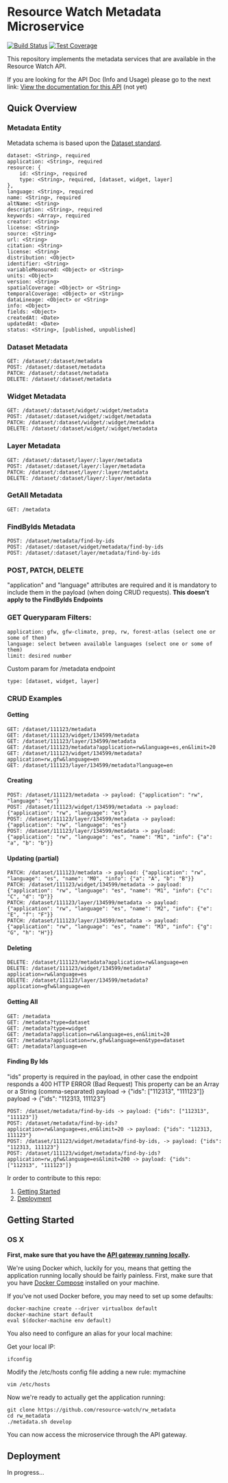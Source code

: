 # Resource Watch Metadata Microservice

[![Build Status](https://travis-ci.org/resource-watch/rw_metadata.svg?branch=master)](https://travis-ci.org/resource-watch/rw_metadata)
[![Test Coverage](https://api.codeclimate.com/v1/badges/93b1d3c022b33c438ce1/test_coverage)](https://codeclimate.com/github/resource-watch/rw_metadata/test_coverage)

This repository implements the metadata services that are available in the Resource Watch API.

If you are looking for the API Doc (Info and Usage) please go to the next link:
[View the documentation for this
API](http://gfw-api.github.io/swagger-ui/?url=https://raw.githubusercontent.com/resource-watch/rw_metadata/master/application/microservice/swagger.yml#/) (not yet)

## Quick Overview

### Metadata Entity

Metadata schema is based upon the [Dataset standard](https://developers.google.com/search/docs/data-types/dataset).

```
dataset: <String>, required
application: <String>, required
resource: {
    id: <String>, required
    type: <String>, required, [dataset, widget, layer]
},
language: <String>, required
name: <String>, required
altName: <String>
description: <String>, required
keywords: <Array>, required
creator: <String>
license: <String>
source: <String>
url: <String>
citation: <String>
license: <String>
distribution: <Object>
identifier: <String>
variableMeasured: <Object> or <String>
units: <Object>
version: <String>
spatialCoverage: <Object> or <String>
temporalCoverage: <Object> or <String>
dataLineage: <Object> or <String>
info: <Object>
fields: <Object>
createdAt: <Date>
updatedAt: <Date>
status: <String>, [published, unpublished]
```

### Dataset Metadata

```
GET: /dataset/:dataset/metadata
POST: /dataset/:dataset/metadata
PATCH: /dataset/:dataset/metadata
DELETE: /dataset/:dataset/metadata
```

### Widget Metadata

```
GET: /dataset/:dataset/widget/:widget/metadata
POST: /dataset/:dataset/widget/:widget/metadata
PATCH: /dataset/:dataset/widget/:widget/metadata
DELETE: /dataset/:dataset/widget/:widget/metadata
```

### Layer Metadata

```
GET: /dataset/:dataset/layer/:layer/metadata
POST: /dataset/:dataset/layer/:layer/metadata
PATCH: /dataset/:dataset/layer/:layer/metadata
DELETE: /dataset/:dataset/layer/:layer/metadata
```

### GetAll Metadata

```
GET: /metadata
```

### FindByIds Metadata

```
POST: /dataset/metadata/find-by-ids
POST: /dataset/:dataset/widget/metadata/find-by-ids
POST: /dataset/:dataset/layer/metadata/find-by-ids
```

### POST, PATCH, DELETE

"application" and "language" attributes are required and it is mandatory to include them in the payload (when doing CRUD requests).
**This doesn't apply to the FindByIds Endpoints**

### GET Queryparam Filters:

```
application: gfw, gfw-climate, prep, rw, forest-atlas (select one or some of them)
language: select between available languages (select one or some of them)
limit: desired number
```

Custom param for /metadata endpoint
```
type: [dataset, widget, layer]
```

### CRUD Examples

#### Getting

```
GET: /dataset/111123/metadata
GET: /dataset/111123/widget/134599/metadata
GET: /dataset/111123/layer/134599/metadata
GET: /dataset/111123/metadata?application=rw&language=es,en&limit=20
GET: /dataset/111123/widget/134599/metadata?application=rw,gfw&language=en
GET: /dataset/111123/layer/134599/metadata?language=en
```

#### Creating

```
POST: /dataset/111123/metadata -> payload: {"application": "rw", "language": "es"}
POST: /dataset/111123/widget/134599/metadata -> payload: {"application": "rw", "language": "es"}
POST: /dataset/111123/layer/134599/metadata -> payload: {"application": "rw", "language": "es"}
POST: /dataset/111123/layer/134599/metadata -> payload: {"application": "rw", "language": "es", "name": "M1", "info": {"a": "a", "b": "b"}}
```

#### Updating (partial)

```
PATCH: /dataset/111123/metadata -> payload: {"application": "rw", "language": "es", "name": "M0", "info": {"a": "A", "b": "B"}}
PATCH: /dataset/111123/widget/134599/metadata -> payload: {"application": "rw", "language": "es", "name": "M1", "info": {"c": "C", "d": "D"}}
PATCH: /dataset/111123/layer/134599/metadata -> payload: {"application": "rw", "language": "es", "name": "M2", "info": {"e": "E", "f": "F"}}
PATCH: /dataset/111123/layer/134599/metadata -> payload: {"application": "rw", "language": "es", "name": "M3", "info": {"g": "G", "h": "H"}}
```

#### Deleting

```
DELETE: /dataset/111123/metadata?application=rw&language=en
DELETE: /dataset/111123/widget/134599/metadata?application=rw&language=es
DELETE: /dataset/111123/layer/134599/metadata?application=gfw&language=en
```

#### Getting All

```
GET: /metadata
GET: /metadata?type=dataset
GET: /metadata?type=widget
GET: /metadata?application=rw&language=es,en&limit=20
GET: /metadata?application=rw,gfw&language=en&type=dataset
GET: /metadata?language=en
```

#### Finding By Ids

"ids" property is required in the payload, in other case the endpoint responds a 400 HTTP ERROR (Bad Request)
This property can be an Array or a String (comma-separated)
payload -> {"ids": ["112313", "111123"]}
payload -> {"ids": "112313, 111123"}

```
POST: /dataset/metadata/find-by-ids -> payload: {"ids": ["112313", "111123"]}
POST: /dataset/metadata/find-by-ids?application=rw&language=es,en&limit=20 -> payload: {"ids": "112313, 111123"}
POST: /dataset/111123/widget/metadata/find-by-ids, -> payload: {"ids": "112313, 111123"}
POST: /dataset/111123/widget/metadata/find-by-ids?application=rw,gfw&language=es&limit=200 -> payload: {"ids": ["112313", "111123"]}
```

Ir order to contribute to this repo:

1. [Getting Started](#getting-started)
2. [Deployment](#deployment)

## Getting Started

### OS X

**First, make sure that you have the [API gateway running
locally](https://github.com/control-tower/control-tower).**

We're using Docker which, luckily for you, means that getting the
application running locally should be fairly painless. First, make sure
that you have [Docker Compose](https://docs.docker.com/compose/install/)
installed on your machine.

If you've not used Docker before, you may need to set up some defaults:

```
docker-machine create --driver virtualbox default
docker-machine start default
eval $(docker-machine env default)
```

You also need to configure an alias for your local machine:

Get your local IP:

```
ifconfig
```

Modify the /etc/hosts config file adding a new rule:
<your ip> mymachine
```
vim /etc/hosts
```

Now we're ready to actually get the application running:

```
git clone https://github.com/resource-watch/rw_metadata
cd rw_metadata
./metadata.sh develop
```

You can now access the microservice through the API gateway.

## Deployment

In progress...

